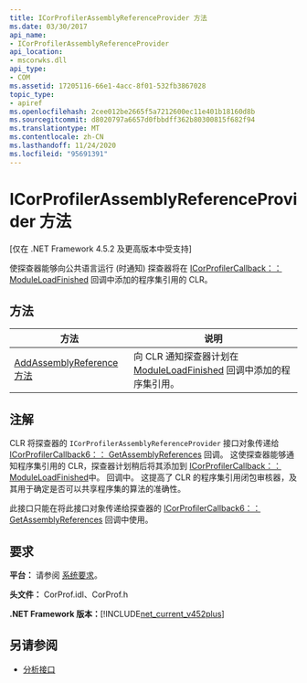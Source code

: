```yaml
---
title: ICorProfilerAssemblyReferenceProvider 方法
ms.date: 03/30/2017
api_name:
- ICorProfilerAssemblyReferenceProvider
api_location:
- mscorwks.dll
api_type:
- COM
ms.assetid: 17205116-66e1-4acc-8f01-532fb3867028
topic_type:
- apiref
ms.openlocfilehash: 2cee012be2665f5a7212600ec11e401b18160d8b
ms.sourcegitcommit: d8020797a6657d0fbbdff362b80300815f682f94
ms.translationtype: MT
ms.contentlocale: zh-CN
ms.lasthandoff: 11/24/2020
ms.locfileid: "95691391"
---
```

# <a name="icorprofilerassemblyreferenceprovider-interface"></a>ICorProfilerAssemblyReferenceProvider 方法

[仅在 .NET Framework 4.5.2 及更高版本中受支持]  
  
 使探查器能够向公共语言运行 (时通知) 探查器将在 [ICorProfilerCallback：： ModuleLoadFinished](icorprofilercallback-moduleloadfinished-method.md) 回调中添加的程序集引用的 CLR。  
  
## <a name="methods"></a>方法  
  
|方法|说明|  
|------------|-----------------|  
|[AddAssemblyReference 方法](icorprofilerassemblyreferenceprovider-addassemblyreference-method.md)|向 CLR 通知探查器计划在 [ModuleLoadFinished](icorprofilercallback-moduleloadfinished-method.md) 回调中添加的程序集引用。|  
  
## <a name="remarks"></a>注解  

 CLR 将探查器的 `ICorProfilerAssemblyReferenceProvider` 接口对象传递给 [ICorProfilerCallback6：： GetAssemblyReferences](icorprofilercallback6-getassemblyreferences-method.md) 回调。 这使探查器能够通知程序集引用的 CLR，探查器计划稍后将其添加到 [ICorProfilerCallback：： ModuleLoadFinished](icorprofilercallback-moduleloadfinished-method.md)中。 回调中。 这提高了 CLR 的程序集引用闭包审核器，及其用于确定是否可以共享程序集的算法的准确性。  
  
 此接口只能在将此接口对象传递给探查器的 [ICorProfilerCallback6：： GetAssemblyReferences](icorprofilercallback6-getassemblyreferences-method.md) 回调中使用。  
  
## <a name="requirements"></a>要求  

 **平台：** 请参阅 [系统要求](../../get-started/system-requirements.md)。  
  
 **头文件：** CorProf.idl、CorProf.h  
  
 **.NET Framework 版本：**[!INCLUDE[net_current_v452plus](../../../../includes/net-current-v452plus-md.md)]  
  
## <a name="see-also"></a>另请参阅

- [分析接口](profiling-interfaces.md)
